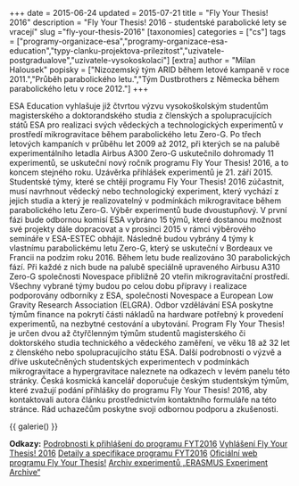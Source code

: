 +++
date = 2015-06-24
updated = 2015-07-21
title = "Fly Your Thesis! 2016"
description = "Fly Your Thesis! 2016 - studentské parabolické lety se vracejí"
slug ="fly-your-thesis-2016"
[taxonomies]
categories = ["cs"]
tags = ["programy-organizace-esa","programy-organizace-esa-education","typy-clanku-projektova-prilezitost","uzivatele-postgradualove","uzivatele-vysokoskolaci"]
[extra]
author = "Milan Halousek"
popisky = ["Nizozemský tým ARID během letové kampaně v roce 2011.","Průběh parabolického letu.","Tým Dustbrothers z Německa během parabolického letu v roce 2012."]
+++

ESA Education vyhlašuje již čtvrtou výzvu vysokoškolským studentům magisterského a doktorandského studia z členských a spolupracujících států ESA pro realizaci svých vědeckých a technologických experimentů v prostředí mikrogravitace během parabolického letu Zero-G. Po třech letových kampaních v průběhu let 2009 až 2012, při kterých se na palubě experimentálního letadla Airbus A300 Zero-G uskutečnilo dohromady 11 experimentů, se uskuteční nový ročník programu Fly Your Thesis! 2016, a to koncem stejného roku. Uzávěrka přihlášek experimentů je 21. září 2015. Studentské týmy, které se chtějí programu Fly Your Thesis! 2016 zúčastnit, musí navrhnout vědecký nebo technologický experiment, který vychází z jejich studia a který je realizovatelný v podmínkách mikrogravitace během parabolického letu Zero-G. Výběr experimentů bude dvoustupňový. V první fázi bude odbornou komisí ESA vybráno 15 týmů, které dostanou možnost své projekty dále dopracovat a v prosinci 2015 v rámci výběrového semináře v ESA-ESTEC obhájit. Následně budou vybrány 4 týmy k vlastnímu parabolickému letu Zero-G, který se uskuteční v Bordeaux ve Francii na podzim roku 2016. Během letu bude realizováno 30 parabolických fází. Při každé z nich bude na palubě speciálně upraveného Airbusu A310 Zero-G společnosti Novespace přibližně 20 vteřin mikrogravitační prostředí. Všechny vybrané týmy budou po celou dobu přípravy i realizace podporovány odborníky z ESA, společnosti Novespace a European Low Gravity Research Association (ELGRA). Odbor vzdělávání ESA poskytne týmům finance na pokrytí části nákladů na hardware potřebný k provedení experimentů, na nezbytné cestování a ubytování. Program Fly Your Thesis! je určen dvou až čtyřčlenným týmům studentů magisterského či doktorského studia technického a vědeckého zaměření, ve věku 18 až 32 let z členského nebo spolupracujícího státu ESA. Další podrobnosti o výzvě a dříve uskutečněných studentských experimentech v podmínkách mikrogravitace a hypergravitace naleznete na odkazech v levém panelu této stránky. Česká kosmická kancelář doporučuje českým studentským týmům, které zvažují podání přihlášky do programu Fly Your Thesis! 2016, aby kontaktovali autora článku prostřednictvím kontaktního formuláře na této stránce. Rád uchazečům poskytne svoji odbornou podporu a zkušenosti.

{{ galerie() }}

**Odkazy:**
[Podrobnosti k přihlášení do programu FYT2016]
[Vyhlášení Fly Your Thesis! 2016]
[Detaily a specifikace programu FYT2016]
[Oficiální web programu Fly Your Thesis!]
[Archiv experimentů „ERASMUS Experiment Archive“]

[Podrobnosti k přihlášení do programu FYT2016]: http://www.esa.int/Education/Fly_Your_Thesis/How_to_apply
[Vyhlášení Fly Your Thesis! 2016]: http://www.esa.int/Education/Fly_Your_Thesis/Fly_Your_Thesis!_ESA_s_parabolic_flight_opportunities_for_students_restart
[Detaily a specifikace programu FYT2016]: http://www.esa.int/Education/Fly_Your_Thesis/Conditions_to_apply
[Oficiální web programu Fly Your Thesis!]: http://www.esa.int/Education/Fly_Your_Thesis/Fly_Your_Thesis!_programme
[Archiv experimentů „ERASMUS Experiment Archive“]: http://eea.spaceflight.esa.int/portal/
